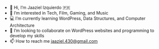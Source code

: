 - 👋 Hi, I’m Jaaziel Izquierdo 🇵🇷
- 👀 I’m interested in Tech, Film, Gaming, and Music
- 💻 I’m currently learning WordPress, Data Structures, and Computer Architecture 
- 🫡 I’m looking to collaborate on WordPress websites and programming to develop my skills
- 📫 How to reach me jaaziel.430@gmail.com

<!---
Jaaziel-isai/Jaaziel-isai is a ✨ special ✨ repository because its `README.md` (this file) appears on your GitHub profile.
You can click the Preview link to take a look at your changes.
--->

